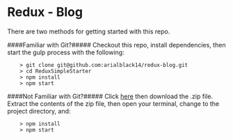 # Redux - Blog

There are two methods for getting started with this repo.

####Familiar with Git?#####
Checkout this repo, install dependencies, then start the gulp process with the following:

```
	> git clone git@github.com:arialblack14/redux-blog.git
	> cd ReduxSimpleStarter
	> npm install
	> npm start
```

####Not Familiar with Git?#####
Click [here](https://github.com/arialblack14/redux-blog/releases) then download the .zip file.  Extract the contents of the zip file, then open your terminal, change to the project directory, and:

```
	> npm install
	> npm start
```
